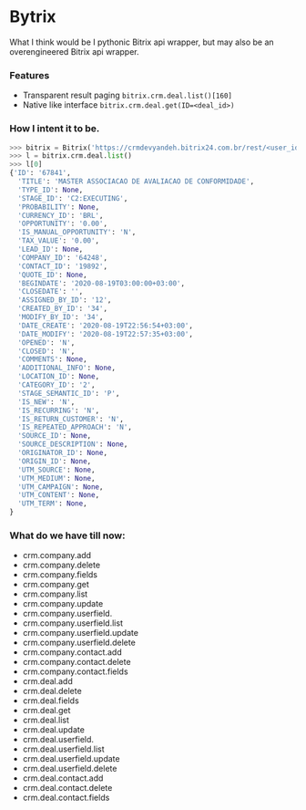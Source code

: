 # Bytrix

What I think would be I pythonic Bitrix api wrapper, but may also be an overengineered Bitrix api wrapper.

### Features

- Transparent result paging `bitrix.crm.deal.list()[160]`
- Native like interface `bitrix.crm.deal.get(ID=<deal_id>)`

### How I intent it to be.

```python
>>> bitrix = Bitrix('https://crmdevyandeh.bitrix24.com.br/rest/<user_id>/<user_token>')
>>> l = bitrix.crm.deal.list()
>>> l[0]
{'ID': '67841',
  'TITLE': 'MASTER ASSOCIACAO DE AVALIACAO DE CONFORMIDADE',
  'TYPE_ID': None,
  'STAGE_ID': 'C2:EXECUTING',
  'PROBABILITY': None,
  'CURRENCY_ID': 'BRL',
  'OPPORTUNITY': '0.00',
  'IS_MANUAL_OPPORTUNITY': 'N',
  'TAX_VALUE': '0.00',
  'LEAD_ID': None,
  'COMPANY_ID': '64248',
  'CONTACT_ID': '19892',
  'QUOTE_ID': None,
  'BEGINDATE': '2020-08-19T03:00:00+03:00',
  'CLOSEDATE': '',
  'ASSIGNED_BY_ID': '12',
  'CREATED_BY_ID': '34',
  'MODIFY_BY_ID': '34',
  'DATE_CREATE': '2020-08-19T22:56:54+03:00',
  'DATE_MODIFY': '2020-08-19T22:57:35+03:00',
  'OPENED': 'N',
  'CLOSED': 'N',
  'COMMENTS': None,
  'ADDITIONAL_INFO': None,
  'LOCATION_ID': None,
  'CATEGORY_ID': '2',
  'STAGE_SEMANTIC_ID': 'P',
  'IS_NEW': 'N',
  'IS_RECURRING': 'N',
  'IS_RETURN_CUSTOMER': 'N',
  'IS_REPEATED_APPROACH': 'N',
  'SOURCE_ID': None,
  'SOURCE_DESCRIPTION': None,
  'ORIGINATOR_ID': None,
  'ORIGIN_ID': None,
  'UTM_SOURCE': None,
  'UTM_MEDIUM': None,
  'UTM_CAMPAIGN': None,
  'UTM_CONTENT': None,
  'UTM_TERM': None,
}
```

### What do we have till now:

- crm.company.add
- crm.company.delete
- crm.company.fields
- crm.company.get
- crm.company.list
- crm.company.update
- crm.company.userfield.
- crm.company.userfield.list
- crm.company.userfield.update
- crm.company.userfield.delete
- crm.company.contact.add
- crm.company.contact.delete
- crm.company.contact.fields
- crm.deal.add
- crm.deal.delete
- crm.deal.fields
- crm.deal.get
- crm.deal.list
- crm.deal.update
- crm.deal.userfield.
- crm.deal.userfield.list
- crm.deal.userfield.update
- crm.deal.userfield.delete
- crm.deal.contact.add
- crm.deal.contact.delete
- crm.deal.contact.fields
